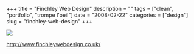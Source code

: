 +++
title = "Finchley Web Design"
description = ""
tags = ["clean", "portfolio", "trompe l'oeil"]
date = "2008-02-22"
categories = ["design"]
slug = "finchley-web-design"
+++


 

  <div id="screens-thumbs" class="clearfix">
    <div class="txt-center" id="design-submission"><a href="http://www.finchleywebdesign.co.uk/"><img id='bluga-thumbnail-886' class='bluga-thumbnail large' src='//media.konigi.com/bluga/
wt47f2791bb7727_0.jpg'/></a></div>  
  </div>   
<p><a href="http://www.finchleywebdesign.co.uk/">http://www.finchleywebdesign.co.uk/</a></p>





